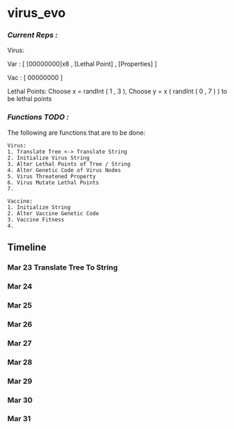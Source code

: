 # **virus_evo**

### *Current Reps :*

Virus:

Var : [ [00000000]x8 , [Lethal Point] , [Properties] ]

Vac : [ 00000000 ]

Lethal Points: Choose x = randInt ( 1 , 3 ), Choose y = x ( randInt ( 0 , 7 ) ) to be lethal points


### *Functions TODO :*
The following are functions that are to be done:
```
Virus:
1. Translate Tree <-> Translate String
2. Initialize Virus String
3. Alter Lethal Points of Tree / String
4. Alter Genetic Code of Virus Nodes
5. Virus Threatened Property
6. Virus Mutate Lethal Points
7.

Vaccine:
1. Initialize String
2. Alter Vaccine Genetic Code
3. Vaccine Fitness  
4.
```
## Timeline

### Mar 23 Translate Tree To String
### Mar 24
### Mar 25
### Mar 26
### Mar 27
### Mar 28
### Mar 29
### Mar 30
### Mar 31
